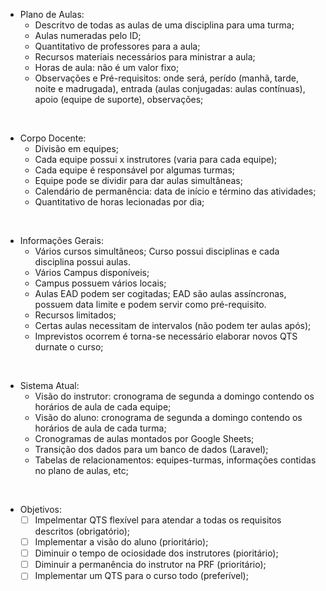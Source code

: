 - Plano de Aulas:
  - Descritvo de todas as aulas de uma disciplina para uma turma;
  - Aulas numeradas pelo ID;
  - Quantitativo de professores para a aula;
  - Recursos materiais necessários para ministrar a aula;
  - Horas de aula: não é um valor fixo;
  - Observações e Pré-requisitos: onde será, perído (manhã, tarde, noite e madrugada), entrada (aulas conjugadas: aulas contínuas), apoio (equipe de suporte), observações;
</br>

- Corpo Docente:
  - Divisão em equipes;
  - Cada equipe possui x instrutores (varia para cada equipe);
  - Cada equipe é responsável por algumas turmas;
  - Equipe pode se dividir para dar aulas simultâneas;
  - Calendário de permanência: data de início e término das atividades;
  - Quantitativo de horas lecionadas por dia;
</br>

- Informações Gerais:
  - Vários cursos simultâneos; Curso possui disciplinas e cada disciplina possui aulas.
  - Vários Campus disponíveis;
  - Campus possuem vários locais;
  - Aulas EAD podem ser cogitadas; EAD são aulas assíncronas, possuem data limite e podem servir como pré-requisito.
  - Recursos limitados;
  - Certas aulas necessitam de intervalos (não podem ter aulas após);
  - Imprevistos ocorrem é torna-se necessário elaborar novos QTS durnate o curso;
</br>

- Sistema Atual:
  - Visão do instrutor: cronograma de segunda a domingo contendo os horários de aula de cada equipe;
  - Visão do aluno: cronograma de segunda a domingo contendo os horários de aula de cada turma;
  - Cronogramas de aulas montados por Google Sheets;
  - Transição dos dados para um banco de dados (Laravel);
  - Tabelas de relacionamentos: equipes-turmas, informações contidas no plano de aulas, etc;
</br>

- Objetivos:
  - [ ] Impelmentar QTS flexível para atendar a todas os requisitos descritos (obrigatório);
  - [ ] Implementar a visão do aluno (prioritário);
  - [ ] Diminuir o tempo de ociosidade dos instrutores (pioritário);
  - [ ] Diminuir a permanência do instrutor na PRF (prioritário);
  - [ ] Implementar um QTS para o curso todo (preferível);

 <!--
Visão do professor e aluno 
divisão em equipes: 12 equipes com instrutores variáveis
aulas simultâneas e é preciso reduzir o tempo de ociosidade (algumas vezes é necessário aumentar o espaço)
Disciplina possui x aulas e algumas delas tem condições especiais (precisam de ser a noite, tarde..)
imprevistos podem acontecer e é necessário refazer o QTS.
Professores tem "prazo": dar aula de dia tanto até tanto
O ideal:
é fazer um QTS para o curso todo (varia)
são vários cursos simultâneos
Sistema em Laravel: é basicamente o banco de dados
requisitos essenciais:
diminuir a ociosidade do professor
diminuir a permanência do instrutor na PRF
Visões do sistema:
visão do aluno (ver o quador de aulas)
visão do instrutor (ver quais aulas precisar dar)
Plano de ensino:
mostra as informações de cada disciplina
existe uma tabela contendo informações do plano de aulas
- visão do aluno é mais emergente
turmas simultâneas:
um grupo de professores pode se dividir e dar aulas smultâneas
professores são responsáveis por turmas
algumas aulas precisam de mais de um professor (na mesma sala)
equipes de professores: dão aulas para turmas específicas
tabela relacionando equipes e turmas
plano de atividades é para a turma
-->
